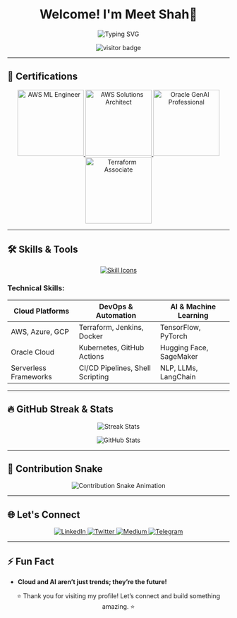 <h1 align="center">
  Welcome! I'm Meet Shah👋
</h1>

<p align="center">
  <img src="https://readme-typing-svg.demolab.com?font=Fira+Code&size=28&pause=1000&color=F7BE38&center=true&vCenter=true&width=700&lines=AWS+Machine+Learning+Engineer;Oracle+Generative+AI+Specialist;Certified+Terraform+Associate;Cloud+Architect+%7C+DevOps+Enthusiast;Building+Scalable+AI+Solutions" alt="Typing SVG">
</p>

<p align="center">
  <img src="https://komarev.com/ghpvc/?username=meetjainai&label=Profile+Visitors&color=brightgreen&style=flat-square" alt="visitor badge" />
</p>

---

## 🏅 Certifications

<p align="center">
  <a href="https://www.credly.com/badges/fa28db1e-b8d3-485c-b22c-7c75840fd435/public_url">
    <img src="/mnt/data/aws-certified-machine-learning-engineer-associate-e.png" width="150" height="150" alt="AWS ML Engineer"/>
  </a>
  <a href="https://www.credly.com/badges/be497759-e794-4ed1-b6a1-1f0b80a77d98/public_url">
    <img src="/mnt/data/1729378927735.jpeg" width="150" height="150" alt="AWS Solutions Architect"/>
  </a>
  <a href="https://catalog-education.oracle.com/pls/certview/sharebadge?id=29B1ED0F18B3B1ED4CE2AEDC073609D9ABF708CAE1469805009822C123A4FBB0">
    <img src="/mnt/data/OCI2024GAIOCP.png" width="150" height="150" alt="Oracle GenAI Professional"/>
  </a>
  <a href="https://www.credly.com/badges/431aa5ed-a495-41da-b341-22a956d652d3/public_url">
    <img src="/mnt/data/1711807985518.jpeg" width="150" height="150" alt="Terraform Associate"/>
  </a>
</p>

---

## 🛠 Skills & Tools

<p align="center">
  <a href="https://github.com/tandpfun/skill-icons">
    <img src="https://skillicons.dev/icons?i=python,tensorflow,pytorch,aws,gcp,azure,terraform,kubernetes,docker,linux,git,github,sql,jenkins,bash" alt="Skill Icons"/>
  </a>
</p>

### Technical Skills:

| **Cloud Platforms**     | **DevOps & Automation**        | **AI & Machine Learning** |
|--------------------------|--------------------------------|---------------------------|
| AWS, Azure, GCP          | Terraform, Jenkins, Docker     | TensorFlow, PyTorch       |
| Oracle Cloud             | Kubernetes, GitHub Actions     | Hugging Face, SageMaker   |
| Serverless Frameworks    | CI/CD Pipelines, Shell Scripting | NLP, LLMs, LangChain   |

---

## 🔥 GitHub Streak & Stats

<p align="center">
  <img src="https://github-readme-streak-stats.herokuapp.com/?user=meetjainai&theme=dark&hide_border=true" alt="Streak Stats" />
</p>

<p align="center">
  <img src="https://github-readme-stats.vercel.app/api?username=meetjainai&show_icons=true&theme=radical&hide_border=true" alt="GitHub Stats" />
</p>

---

## 🐍 Contribution Snake

<p align="center">
  <img src="https://github.com/meetjainai/meetjainai/blob/output/github-contribution-grid-snake.svg" alt="Contribution Snake Animation" />
</p>

---

## 🌐 Let's Connect

<p align="center">
  <a href="https://www.linkedin.com/in/meetjain/">
    <img src="https://img.shields.io/badge/LinkedIn-0077B5?style=flat-square&logo=linkedin&logoColor=white" alt="LinkedIn"/>
  </a>
  <a href="https://twitter.com/meetjainai">
    <img src="https://img.shields.io/badge/Twitter-1DA1F2?style=flat-square&logo=twitter&logoColor=white" alt="Twitter"/>
  </a>
  <a href="https://medium.com/@meetjain.ai">
    <img src="https://img.shields.io/badge/Medium-000000?style=flat-square&logo=medium&logoColor=white" alt="Medium"/>
  </a>
  <a href="https://t.me/Meetjainai">
    <img src="https://img.shields.io/badge/Telegram-2CA5E0?style=flat-square&logo=telegram&logoColor=white" alt="Telegram"/>
  </a>
</p>

---

## ⚡ Fun Fact

- **Cloud and AI aren’t just trends; they’re the future!**

<p align="center">
  ⭐ Thank you for visiting my profile! Let’s connect and build something amazing. ⭐
</p>
